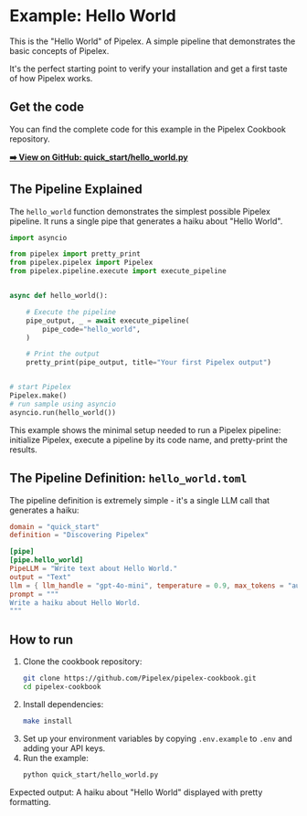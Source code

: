 # Example: Hello World

This is the "Hello World" of Pipelex. A simple pipeline that demonstrates the basic concepts of Pipelex.

It's the perfect starting point to verify your installation and get a first taste of how Pipelex works.

## Get the code

You can find the complete code for this example in the Pipelex Cookbook repository.

[**➡️ View on GitHub: quick_start/hello_world.py**](https://github.com/Pipelex/pipelex-cookbook/blob/main/quick_start/hello_world.py)

## The Pipeline Explained

The `hello_world` function demonstrates the simplest possible Pipelex pipeline. It runs a single pipe that generates a haiku about "Hello World".

```python
import asyncio

from pipelex import pretty_print
from pipelex.pipelex import Pipelex
from pipelex.pipeline.execute import execute_pipeline


async def hello_world():

    # Execute the pipeline
    pipe_output, _ = await execute_pipeline(
        pipe_code="hello_world",
    )

    # Print the output
    pretty_print(pipe_output, title="Your first Pipelex output")


# start Pipelex
Pipelex.make()
# run sample using asyncio
asyncio.run(hello_world())
```

This example shows the minimal setup needed to run a Pipelex pipeline: initialize Pipelex, execute a pipeline by its code name, and pretty-print the results.

## The Pipeline Definition: `hello_world.toml`

The pipeline definition is extremely simple - it's a single LLM call that generates a haiku:

```toml
domain = "quick_start"
definition = "Discovering Pipelex"

[pipe]
[pipe.hello_world]
PipeLLM = "Write text about Hello World."
output = "Text"
llm = { llm_handle = "gpt-4o-mini", temperature = 0.9, max_tokens = "auto" }
prompt = """
Write a haiku about Hello World.
"""
```

## How to run

1.  Clone the cookbook repository:
    ```bash
    git clone https://github.com/Pipelex/pipelex-cookbook.git
    cd pipelex-cookbook
    ```
2.  Install dependencies:
    ```bash
    make install
    ```
3.  Set up your environment variables by copying `.env.example` to `.env` and adding your API keys.
4.  Run the example:
    ```bash
    python quick_start/hello_world.py
    ```

Expected output: A haiku about "Hello World" displayed with pretty formatting.
